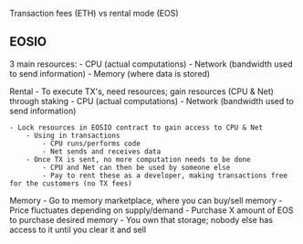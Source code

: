 Transaction fees (ETH) vs rental mode (EOS)

EOSIO
--------------------
3 main resources:
    - CPU (actual computations)
    - Network (bandwidth used to send information)
    - Memory (where data is stored)

Rental
    - To execute TX's, need resources; gain resources (CPU & Net) through staking
        - CPU (actual computations)
        - Network (bandwidth used to send information)

    - Lock resources in EOSIO contract to gain access to CPU & Net
        - Using in transactions
            - CPU runs/performs code
            - Net sends and receives data
        - Once TX is sent, no more computation needs to be done
            - CPU and Net can then be used by someone else
            - Pay to rent these as a developer, making transactions free for the customers (no TX fees)

Memory
    - Go to memory marketplace, where you can buy/sell memory
    - Price fluctuates depending on supply/demand
        - Purchase X amount of EOS to purchase desired memory
    - You own that storage; nobody else has access to it until you clear it and sell